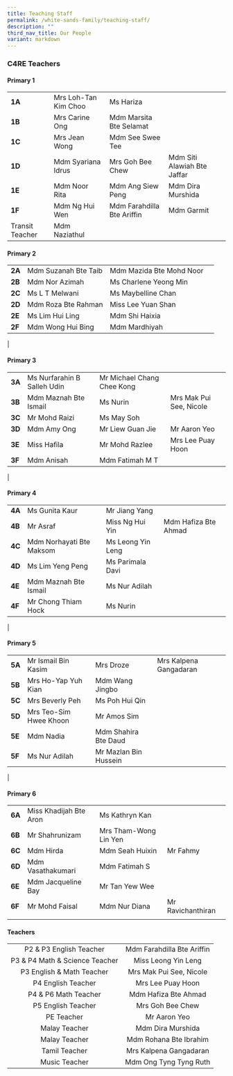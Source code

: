 ```yaml
---
title: Teaching Staff
permalink: /white-sands-family/teaching-staff/
description: ""
third_nav_title: Our People
variant: markdown
---
```

### **C4RE Teachers**
#### **Primary 1**

|  |  |  |  |
|---|---|---|---|
| **1A** | Mrs Loh-Tan Kim Choo |  Ms Hariza |
| **1B** | Mrs Carine Ong | Mdm Marsita Bte Selamat | 
| **1C** | Mrs Jean Wong | Mdm See Swee Tee |
| **1D** | Mdm Syariana Idrus | Mrs Goh Bee Chew | Mdm Siti Alawiah Bte Jaffar
| **1E** | Mdm Noor Rita | Mdm Ang Siew Peng | Mdm Dira Murshida |
| **1F** | Mdm Ng Hui Wen | Mdm Farahdilla Bte Ariffin | Mdm Garmit  |
| Transit Teacher | Mdm Naziathul  |


#### **Primary 2**

|  |  |  |  |
|---|---|---|---|
| **2A** | Mdm Suzanah Bte Taib | Mdm Mazida Bte Mohd Noor  |
| **2B** | Mdm Nor Azimah | Ms Charlene Yeong Min | 
| **2C** | Ms L T Melwani | Ms Maybelline Chan |
| **2D** | Mdm Roza Bte Rahman | Miss Lee Yuan Shan |
| **2E** | Ms Lim Hui Ling | Mdm Shi Haixia | 
| **2F** | Mdm Wong Hui Bing | Mdm Mardhiyah |
|

#### **Primary 3**

|  |  |  |  |
|---|---|---|---|
| **3A** | Ms Nurfarahin B Salleh Udin | Mr Michael Chang Chee Kong |
| **3B** | Mdm Maznah Bte Ismail | Ms Nurin | Mrs Mak Pui See, Nicole |
| **3C** | Mr Mohd Raizi | Ms May Soh |
| **3D** | Mdm Amy Ong | Mr Liew Guan Jie | Mr Aaron Yeo |
| **3E** | Miss Hafila | Mr Mohd Razlee | Mrs Lee Puay Hoon |
| **3F** | Mdm Anisah | Mdm Fatimah M T |
|



#### **Primary 4**

|  |  |  |  |
|---|---|---|---|
| **4A** | Ms Gunita Kaur | Mr Jiang Yang |  |
| **4B** | Mr Asraf  | Miss Ng Hui Yin | Mdm Hafiza Bte Ahmad |
| **4C** | Mdm Norhayati Bte Maksom | Ms Leong Yin Leng |  |
| **4D** | Ms Lim Yeng Peng | Ms Parimala Davi |  |
| **4E** | Mdm Maznah Bte Ismail | Ms Nur Adilah |  |
| **4F** | Mr Chong Thiam Hock | Ms Nurin |  |
|

#### **Primary 5**

|  |  |  |  |
|---|---|---|---|
| **5A** | Mr Ismail Bin Kasim | Mrs Droze |  Mrs Kalpena Gangadaran |
| **5B** | Mrs Ho-Yap Yuh Kian | Mdm Wang Jingbo |
| **5C** | Mrs Beverly Peh | Ms Poh Hui Qin |
| **5D** | Mrs Teo-Sim Hwee Khoon | Mr Amos Sim | 
| **5E** | Mdm Nadia | Mdm Shahira Bte Daud |
| **5F** | Ms Nur Adilah | Mr Mazlan Bin Hussein |
|


#### **Primary 6**

|  |  |  |  |
|---|---|---|---|
| **6A** | Miss Khadijah Bte Aron | Ms Kathryn Kan |
| **6B** | Mr Shahrunizam | Mrs Tham-Wong Lin Yen |
| **6C** | Mdm Hirda | Mdm Seah Huixin | Mr Fahmy |
| **6D** | Mdm Vasathakumari | Mdm Fatimah S |
| **6E** | Mdm Jacqueline Bay | Mr Tan Yew Wee |
| **6F** | Mr Mohd Faisal | Mdm Nur Diana | Mr Ravichanthiran
|  |  |  |   |




#### **Teachers**

|  |  |
|:---:|:---:|
| P2 & P3 English Teacher | Mdm Farahdilla Bte Ariffin |
| P3 & P4 Math & Science Teacher | Miss Leong Yin Leng |
| P3 English & Math Teacher | Mrs Mak Pui See, Nicole |
| P4 English Teacher | Mrs Lee Puay Hoon |
| P4 & P6 Math Teacher | Mdm Hafiza Bte Ahmad |
| P5 English Teacher | Mrs Goh Bee Chew |
| PE Teacher | Mr Aaron Yeo |
| Malay Teacher | Mdm Dira Murshida |
| Malay Teacher | Mdm Rohana Bte Ibrahim|
| Tamil Teacher | Mrs Kalpena Gangadaran |
| Music Teacher | Mdm Ong Tyng Tyng Ruth  |